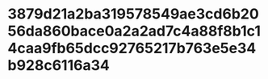 # 3879d21a2ba319578549ae3cd6b2056da860bace0a2a2ad7c4a88f8b1c14caa9fb65dcc92765217b763e5e34b928c6116a34